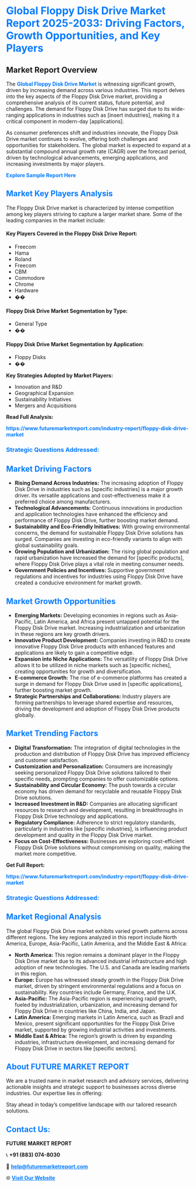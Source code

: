 <h1 style="color: #007BFF;">Global Floppy Disk Drive Market Report 2025-2033: Driving Factors, Growth Opportunities, and Key Players</h1>

<section id="overview">
<h2>Market Report Overview</h2>
<p>The <a href="https://www.futuremarketreport.com/industry-report/floppy-disk-drive-market" style="color: #007BFF; text-decoration: none;"><strong>Global Floppy Disk Drive Market</strong></a> is witnessing significant growth, driven by increasing demand across various industries. This report delves into the key aspects of the Floppy Disk Drive market, providing a comprehensive analysis of its current status, future potential, and challenges. The demand for Floppy Disk Drive has surged due to its wide-ranging applications in industries such as [insert industries], making it a critical component in modern-day [applications].</p>
<p>As consumer preferences shift and industries innovate, the Floppy Disk Drive market continues to evolve, offering both challenges and opportunities for stakeholders. The global market is expected to expand at a substantial compound annual growth rate (CAGR) over the forecast period, driven by technological advancements, emerging applications, and increasing investments by major players.</p>
</section>

<section id="overview">
<p><a href="https://www.futuremarketreport.com/request-sample/reportId=113635" style="color: #007BFF; text-decoration: none;"><strong>Explore Sample Report Here</strong></a></p>
</section>

<section id="key-players">
<h2 style="color: #007BFF;">Market Key Players Analysis</h2>
<p>The Floppy Disk Drive market is characterized by intense competition among key players striving to capture a larger market share. Some of the leading companies in the market include:</p>
<h4>Key Players Covered in the Floppy Disk Drive Report:</h4>
<ul><li>Freecom</li><li>Hama</li><li>Roland</li><li>Freecom</li><li>CBM</li><li>Commodore</li><li>Chrome</li><li>Hardware</li><li>��</li></ul>
<h4>Floppy Disk Drive Market Segmentation by Type:</h4>
<ul><li>General Type</li><li>��</li></ul>

<h4>Floppy Disk Drive Market Segmentation by Application:</h4>
<ul><li>Floppy Disks</li><li>��</li></ul>
<p><strong>Key Strategies Adopted by Market Players:</strong></p>
<ul>
<li>Innovation and R&D</li>
<li>Geographical Expansion</li>
<li>Sustainability Initiatives</li>
<li>Mergers and Acquisitions</li>
</ul>
</section>

<section>
<p><strong>Read Full Analysis: </strong></p><a href="https://www.futuremarketreport.com/industry-report/floppy-disk-drive-market" style="color: #007BFF; text-decoration: none;"><strong>https://www.futuremarketreport.com/industry-report/floppy-disk-drive-market</strong></a>
<h3 style="color: #007BFF;">Strategic Questions Addressed:</h3>
</section>

<section id="driving-factors">
<h2 style="color: #007BFF;">Market Driving Factors</h2>
<ul>
<li><strong>Rising Demand Across Industries:</strong> The increasing adoption of Floppy Disk Drive in industries such as [specific industries] is a major growth driver. Its versatile applications and cost-effectiveness make it a preferred choice among manufacturers.</li>
<li><strong>Technological Advancements:</strong> Continuous innovations in production and application technologies have enhanced the efficiency and performance of Floppy Disk Drive, further boosting market demand.</li>
<li><strong>Sustainability and Eco-Friendly Initiatives:</strong> With growing environmental concerns, the demand for sustainable Floppy Disk Drive solutions has surged. Companies are investing in eco-friendly variants to align with global sustainability goals.</li>
<li><strong>Growing Population and Urbanization:</strong> The rising global population and rapid urbanization have increased the demand for [specific products], where Floppy Disk Drive plays a vital role in meeting consumer needs.</li>
<li><strong>Government Policies and Incentives:</strong> Supportive government regulations and incentives for industries using Floppy Disk Drive have created a conducive environment for market growth.</li>
</ul>
</section>

<section id="growth-opportunities">
<h2 style="color: #007BFF;">Market Growth Opportunities</h2>
<ul>
<li><strong>Emerging Markets:</strong> Developing economies in regions such as Asia-Pacific, Latin America, and Africa present untapped potential for the Floppy Disk Drive market. Increasing industrialization and urbanization in these regions are key growth drivers.</li>
<li><strong>Innovative Product Development:</strong> Companies investing in R&D to create innovative Floppy Disk Drive products with enhanced features and applications are likely to gain a competitive edge.</li>
<li><strong>Expansion into Niche Applications:</strong> The versatility of Floppy Disk Drive allows it to be utilized in niche markets such as [specific niches], creating opportunities for growth and diversification.</li>
<li><strong>E-commerce Growth:</strong> The rise of e-commerce platforms has created a surge in demand for Floppy Disk Drive used in [specific applications], further boosting market growth.</li>
<li><strong>Strategic Partnerships and Collaborations:</strong> Industry players are forming partnerships to leverage shared expertise and resources, driving the development and adoption of Floppy Disk Drive products globally.</li>
</ul>
</section>

<section id="trending-factors">
<h2 style="color: #007BFF;">Market Trending Factors</h2>
<ul>
<li><strong>Digital Transformation:</strong> The integration of digital technologies in the production and distribution of Floppy Disk Drive has improved efficiency and customer satisfaction.</li>
<li><strong>Customization and Personalization:</strong> Consumers are increasingly seeking personalized Floppy Disk Drive solutions tailored to their specific needs, prompting companies to offer customizable options.</li>
<li><strong>Sustainability and Circular Economy:</strong> The push towards a circular economy has driven demand for recyclable and reusable Floppy Disk Drive solutions.</li>
<li><strong>Increased Investment in R&D:</strong> Companies are allocating significant resources to research and development, resulting in breakthroughs in Floppy Disk Drive technology and applications.</li>
<li><strong>Regulatory Compliance:</strong> Adherence to strict regulatory standards, particularly in industries like [specific industries], is influencing product development and quality in the Floppy Disk Drive market.</li>
<li><strong>Focus on Cost-Effectiveness:</strong> Businesses are exploring cost-efficient Floppy Disk Drive solutions without compromising on quality, making the market more competitive.</li>
</ul>
</section>

<section>
<p><strong>Get Full Report: </strong></p><a href="https://www.futuremarketreport.com/industry-report/floppy-disk-drive-market" style="color: #007BFF; text-decoration: none;"><strong>https://www.futuremarketreport.com/industry-report/floppy-disk-drive-market</strong></a>
<h3 style="color: #007BFF;">Strategic Questions Addressed:</h3>
</section>


<section id="regional-analysis">
<h2 style="color: #007BFF;">Market Regional Analysis</h2>
<p>The global Floppy Disk Drive market exhibits varied growth patterns across different regions. The key regions analyzed in this report include North America, Europe, Asia-Pacific, Latin America, and the Middle East & Africa:</p>
<ul>
<li><strong>North America:</strong> This region remains a dominant player in the Floppy Disk Drive market due to its advanced industrial infrastructure and high adoption of new technologies. The U.S. and Canada are leading markets in this region.</li>
<li><strong>Europe:</strong> Europe has witnessed steady growth in the Floppy Disk Drive market, driven by stringent environmental regulations and a focus on sustainability. Key countries include Germany, France, and the U.K.</li>
<li><strong>Asia-Pacific:</strong> The Asia-Pacific region is experiencing rapid growth, fueled by industrialization, urbanization, and increasing demand for Floppy Disk Drive in countries like China, India, and Japan.</li>
<li><strong>Latin America:</strong> Emerging markets in Latin America, such as Brazil and Mexico, present significant opportunities for the Floppy Disk Drive market, supported by growing industrial activities and investments.</li>
<li><strong>Middle East & Africa:</strong> The region’s growth is driven by expanding industries, infrastructure development, and increasing demand for Floppy Disk Drive in sectors like [specific sectors].</li>
</ul>
</section>

<footer>
<h2 style="color: #007BFF;">About FUTURE MARKET REPORT</h2>
<p>We are a trusted name in market research and advisory services, delivering actionable insights and strategic support to businesses across diverse industries. Our expertise lies in offering:</p>

<p>Stay ahead in today’s competitive landscape with our tailored research solutions.</p>

<h2 style="color: #007BFF;">Contact Us:</h2>
<p><strong>FUTURE MARKET REPORT</strong></p>
<p>📞 <strong>+91 (883) 074-8030</strong></p>
<p>📧 <strong><a href="mailto:help@futuremarketreport.com" style="color: #007BFF;">help@futuremarketreport.com</a></strong></p>
<p>🌐 <strong><a href="https://www.futuremarketreport.com/" style="color: #007BFF;">Visit Our Website</a></strong></p>
</footer>